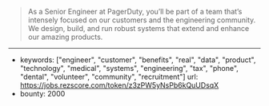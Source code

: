 >As a Senior Engineer at PagerDuty, you’ll be part of a team that’s intensely focused on our customers and the engineering community. We design, build, and run robust systems that extend and enhance our amazing products.
------
- keywords: ["engineer", "customer", "benefits", "real", "data", "product", "technology", "medical", "systems", "engineering", "tax", "phone", "dental", "volunteer", "community", "recruitment"]
url: https://jobs.rezscore.com/token/z3zPW5yNsPb6kQuUDsqX
- bounty: 2000
